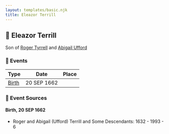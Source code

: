 ```yaml
---
layout: templates/basic.njk
title: Eleazor Terrill
---
```

## 🔵 Eleazor Terrill

Son of [Roger Tyrrell](/people/2/2108514) and [Abigail Ufford](/people/9/99473444)

### 📆 Events

Type | Date | Place
------ | ------ | ------
[Birth](#event-cfd2a828-a37e-4c6a-b5b5-c8d14ab879f4) | 20 SEP 1662 |

### 📰 Event Sources

#### <a id="event-cfd2a828-a37e-4c6a-b5b5-c8d14ab879f4"></a> Birth, 20 SEP 1662
* Roger and Abigail (Ufford) Terrill and Some Descendants: 1632 - 1993  - 6